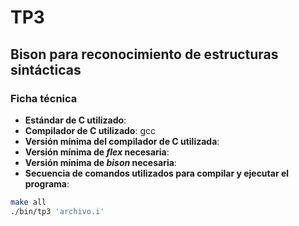 # TP3
## Bison para reconocimiento de estructuras sintácticas

### Ficha técnica
- **Estándar de C utilizado**:
- **Compilador de C utilizado**: gcc
- **Versión mínima del compilador de C utilizada**:
- **Versión mínima de *flex* necesaria**:
- **Versión mínima de *bison* necesaria**:
- **Secuencia de comandos utilizados para compilar y ejecutar el programa**:
```bash
make all
./bin/tp3 'archivo.i'
```